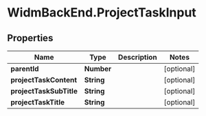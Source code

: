 # WidmBackEnd.ProjectTaskInput

## Properties

Name | Type | Description | Notes
------------ | ------------- | ------------- | -------------
**parentId** | **Number** |  | [optional] 
**projectTaskContent** | **String** |  | [optional] 
**projectTaskSubTitle** | **String** |  | [optional] 
**projectTaskTitle** | **String** |  | [optional] 



